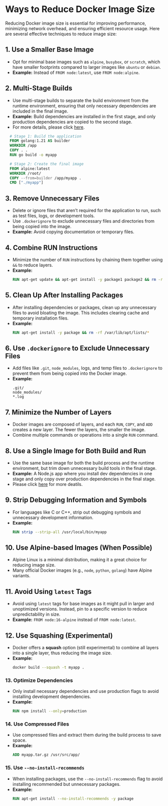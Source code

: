 # Ways to Reduce Docker Image Size

Reducing Docker image size is essential for improving performance, minimizing network overhead, and ensuring efficient resource usage. Here are several effective techniques to reduce image size:

## 1. Use a Smaller Base Image
- Opt for minimal base images such as `alpine`, `busybox`, or `scratch`, which have smaller footprints compared to larger images like `ubuntu` or `debian`.
- **Example:** Instead of `FROM node:latest`, use `FROM node:alpine`.

## 2. Multi-Stage Builds
- Use multi-stage builds to separate the build environment from the runtime environment, ensuring that only necessary dependencies are included in the final image.
- **Example:** Build dependencies are installed in the first stage, and only production dependencies are copied to the second stage.
- For more details, please click [here](multi-stage1.md).

```dockerfile
  # Stage 1: Build the application
  FROM golang:1.21 AS builder
  WORKDIR /app
  COPY . .
  RUN go build -o myapp

  # Stage 2: Create the final image
  FROM alpine:latest
  WORKDIR /root/
  COPY --from=builder /app/myapp .
  CMD ["./myapp"]
  ```

## 3. Remove Unnecessary Files
- Delete or ignore files that aren’t required for the application to run, such as test files, logs, or development tools.
- Use `.dockerignore` to exclude unnecessary files and directories from being copied into the image.
- **Example:** Avoid copying documentation or temporary files.

## 4. Combine RUN Instructions
- Minimize the number of `RUN` instructions by chaining them together using `&&` to reduce layers.
- **Example:**
  ```Dockerfile
  RUN apt-get update && apt-get install -y package1 package2 && rm -rf /var/lib/apt/lists/*

## 5. Clean Up After Installing Packages
- After installing dependencies or packages, clean up any unnecessary files to avoid bloating the image. This includes clearing cache and temporary installation files.
- **Example:**
  ```Dockerfile
  RUN apt-get install -y package && rm -rf /var/lib/apt/lists/*

## 6. Use `.dockerignore` to Exclude Unnecessary Files
- Add files like `.git`, `node_modules`, logs, and temp files to `.dockerignore` to prevent them from being copied into the Docker image.
- **Example:**
  ```plaintext
  .git/
  node_modules/
  *.log

## 7. Minimize the Number of Layers
- Docker images are composed of layers, and each `RUN`, `COPY`, and `ADD` creates a new layer. The fewer the layers, the smaller the image.
- Combine multiple commands or operations into a single `RUN` command.

## 8. Use a Single Image for Both Build and Run
- Use the same base image for both the build process and the runtime environment, but trim down unnecessary build tools in the final stage.
- **Example:** A Node.js app where you install dev dependencies in one stage and only copy over production dependencies in the final stage.
- Please click [here](multi-stage2.md) for more deatils.

## 9. Strip Debugging Information and Symbols
- For languages like C or C++, strip out debugging symbols and unnecessary development information.
- **Example:**
    ```Dockerfile
    RUN strip --strip-all /usr/local/bin/myapp
    ```

## 10. Use Alpine-based Images (When Possible)
- Alpine Linux is a minimal distribution, making it a great choice for reducing image size.
- Many official Docker images (e.g., `node`, `python`, `golang`) have Alpine variants.

## 11. Avoid Using `latest` Tags
- Avoid using `latest` tags for base images as it might pull in larger and unoptimized versions. Instead, pin to a specific version to reduce unpredictability in size.
- **Example:** `FROM node:16-alpine` instead of `FROM node:latest`.

## 12. Use Squashing (Experimental)
- Docker offers a **squash** option (still experimental) to combine all layers into a single layer, thus reducing the image size.
- **Example:**
    ```bash
    docker build --squash -t myapp .
    ```

### **13. Optimize Dependencies**
* Only install necessary dependencies and use production flags to avoid installing development dependencies.
* **Example:**
  ```dockerfile
  RUN npm install --only=production
  ```

### **14. Use Compressed Files**
* Use compressed files and extract them during the build process to save space.
* **Example:**
  ```dockerfile
  ADD myapp.tar.gz /usr/src/app/
  ```

### **15. Use `--no-install-recommends`**
* When installing packages, use the `--no-install-recommends` flag to avoid installing recommended but unnecessary packages.
* **Example:**
  ```dockerfile
  RUN apt-get install --no-install-recommends -y package
  ```